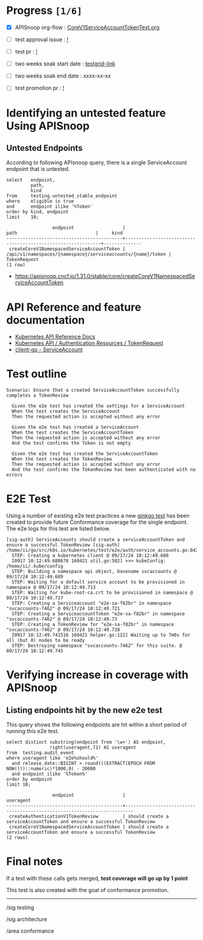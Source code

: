 # Progress <code>[1/6]</code>

-   [X] APISnoop org-flow : [CoreV1ServiceAccountTokenTest.org](https://github.com/apisnoop/ticket-writing/blob/master/CoreV1ServiceAccountTokenTest.org)
-   [ ] test approval issue : [!](https://issues.k8s.io/)
-   [ ] test pr : [!](https://pr.k8s.io/)
-   [ ] two weeks soak start date : [testgrid-link](https://testgrid.k8s.io/)
-   [ ] two weeks soak end date : xxxx-xx-xx
-   [ ] test promotion pr : [!](https://pr.k8s.io/)


# Identifying an untested feature Using APISnoop


## Untested Endpoints

According to following APIsnoop query, there is a single ServiceAccount endpoint that is untested.

```sql-mode
select   endpoint,
         path,
         kind
from     testing.untested_stable_endpoint
where    eligible is true
and      endpoint ilike '%Token'
order by kind, endpoint
limit    10;
```

```example
                 endpoint                  |                            path                             |     kind
-------------------------------------------+-------------------------------------------------------------+--------------
 createCoreV1NamespacedServiceAccountToken | /api/v1/namespaces/{namespace}/serviceaccounts/{name}/token | TokenRequest
(1 row)

```

-   <https://apisnoop.cncf.io/1.31.0/stable/core/createCoreV1NamespacedServiceAccountToken>


# API Reference and feature documentation

-   [Kubernetes API Reference Docs](https://kubernetes.io/docs/reference/kubernetes-api/)
-   [Kubernetes API / Authentication Resources / TokenRequest](https://kubernetes.io/docs/reference/kubernetes-api/authentication-resources/token-request-v1/)
-   [client-go - ServiceAccount](https://github.com/kubernetes/client-go/blob/master/kubernetes/typed/core/v1/serviceaccount.go)


# Test outline

```
Scenario: Ensure that a created ServiceAccountToken successfully completes a TokenReview

  Given the e2e test has created the settings for a ServiceAccount
  When the test creates the ServiceAccount
  Then the requested action is accepted without any error

  Given the e2e test has created a ServiceAccount
  When the test creates the ServiceAccountToken
  Then the requested action is accepted without any error
  And the test confirms the Token is not empty

  Given the e2e test has created the ServiceAccountToken
  When the test creates the TokenReview
  Then the requested action is accepted without any error
  And the test confirms the TokenReview has been authenticated with no errors
```


# E2E Test

Using a number of existing e2e test practices a new [ginkgo test](https://github.com/ii/kubernetes/blob/create-serviceaccounttoken-test/test/e2e/auth/service_accounts.go#L842-L867) has been created to provide future Conformance coverage for the single endpoint. The e2e logs for this test are listed below.

```
[sig-auth] ServiceAccounts should create a serviceAccountToken and ensure a successful TokenReview [sig-auth]
/home/ii/go/src/k8s.io/kubernetes/test/e2e/auth/service_accounts.go:842
  STEP: Creating a kubernetes client @ 09/17/24 10:12:49.688
  I0917 10:12:49.688678 160421 util.go:502] >>> kubeConfig: /home/ii/.kube/config
  STEP: Building a namespace api object, basename svcaccounts @ 09/17/24 10:12:49.689
  STEP: Waiting for a default service account to be provisioned in namespace @ 09/17/24 10:12:49.713
  STEP: Waiting for kube-root-ca.crt to be provisioned in namespace @ 09/17/24 10:12:49.717
  STEP: Creating a Serviceaccount "e2e-sa-f82br" in namespace "svcaccounts-7462" @ 09/17/24 10:12:49.721
  STEP: Creating a ServiceaccountToken "e2e-sa-f82br" in namespace "svcaccounts-7462" @ 09/17/24 10:12:49.73
  STEP: Creating a TokenReview for "e2e-sa-f82br" in namespace "svcaccounts-7462" @ 09/17/24 10:12:49.738
  I0917 10:12:49.741516 160421 helper.go:122] Waiting up to 7m0s for all (but 0) nodes to be ready
  STEP: Destroying namespace "svcaccounts-7462" for this suite. @ 09/17/24 10:12:49.745
```


# Verifying increase in coverage with APISnoop


## Listing endpoints hit by the new e2e test

This query shows the following endpoints are hit within a short period of running this e2e test.

```sql-mode
select distinct substring(endpoint from '\w+') AS endpoint,
                right(useragent,71) AS useragent
from  testing.audit_event
where useragent like 'e2e%should%'
  and release_date::BIGINT > round(((EXTRACT(EPOCH FROM NOW()))::numeric)*1000,0) - 20000
  and endpoint ilike '%Token%'
order by endpoint
limit 10;
```

```example
                 endpoint                  |                                useragent
-------------------------------------------+-------------------------------------------------------------------------
 createAuthenticationV1TokenReview         | should create a serviceAccountToken and ensure a successful TokenReview
 createCoreV1NamespacedServiceAccountToken | should create a serviceAccountToken and ensure a successful TokenReview
(2 rows)

```


# Final notes

If a test with these calls gets merged, **test coverage will go up by 1 point**

This test is also created with the goal of conformance promotion.

---

/sig testing

/sig architecture

/area conformance